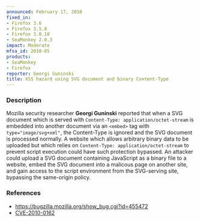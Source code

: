 ```yaml
---
announced: February 17, 2010
fixed_in:
- Firefox 3.6
- Firefox 3.5.8
- Firefox 3.0.18
- SeaMonkey 2.0.3
impact: Moderate
mfsa_id: 2010-05
products:
- SeaMonkey
- Firefox
reporter: Georgi Guninski
title: XSS hazard using SVG document and binary Content-Type
---
```


<h3>Description</h3>

<p>Mozilla security researcher <strong>Georgi Guninski</strong>
reported that when a SVG document which is served
with <code>Content-Type: application/octet-stream</code> is embedded
into another document via an <code>&lt;embed&gt;</code> tag
with <code>type="image/svg+xml"</code>, the Content-Type is ignored
and the SVG document is processed normally.  A website which allows
arbitrary binary data to be uploaded but which relies
on <code>Content-Type: application/octet-stream</code> to prevent
script execution could have such protection bypassed.  An attacker
could upload a SVG document containing JavaScript as a binary file to
a website, embed the SVG document into a malicous page on another
site, and gain access to the script environment from the SVG-serving
site, bypassing the same-origin policy.</p>

<h3>References</h3>

<ul>
  <li><a href="https://bugzilla.mozilla.org/show_bug.cgi?id=455472">https://bugzilla.mozilla.org/show_bug.cgi?id=455472</a></li>
  <li><a class="ex-ref" href="http://cve.mitre.org/cgi-bin/cvename.cgi?name=CVE-2010-0162">CVE-2010-0162</a></li>
</ul>




